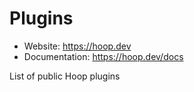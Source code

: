# Plugins

- Website: https://hoop.dev
- Documentation: https://hoop.dev/docs


List of public Hoop plugins
